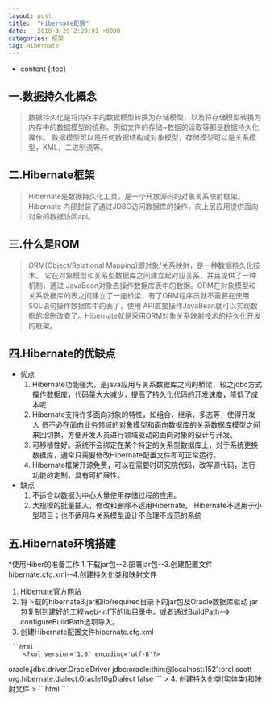 ```yaml
---
layout: post
title:  "Hibernate配置"
date:   2018-3-29 2:29:01 +0800
categories:	框架
tag: Hibernate
---
```


* content
{:toc}

一.数据持久化概念
--------------------
> 数据持久化是将内存中的数据模型转换为存储模型，以及将存储模型转换为
内存中的数据模型的统称。例如文件的存储~数据的读取等都是数据持久化操作。
数据模型可以是任何数据结构或对象模型，存储模型可以是关系模型，XML，二进制流等。

二.Hibernate框架
--------------------
> Hibernate是数据持久化工具，是一个开放源码的对象关系映射框架。Hibernate
内部封装了通过JDBC访问数据库的操作，向上层应用提供面向对象的数据访问api。

三.什么是ROM
--------------------
> ORM(Object/Relational Mapping)即对象/关系映射，是一种数据持久化技术。
它在对象模型和关系型数据库之间建立起对应关系，并且提供了一种机制，通过
JavaBean对象去操作数据库表中的数据。ORM在对象模型和关系数据库的表之间建立了一座桥梁，有了ORM程序员就不需要在使用SQL语句操作数据库中的表了，使用
API直接操作JavaBean就可以实现数据的增删改查了。Hibernate就是采用ORM对象关系映射技术的持久化开发的框架。

四.Hibernate的优缺点
--------------------
* 优点
	1. Hibernate功能强大，是java应用与关系数据库之间的桥梁，较之jdbc方式操作数据库，代码量大大减少，提高了持久化代码的开发速度，降低了成本呢
	2. Hibernate支持许多面向对象的特性，如组合，继承，多态等，使得开发人
	员不必在面向业务领域的对象模型和面向数据库的关系数据库模型之间来回切换，方便开发人员进行领域驱动的面向对象的设计与开发。
	3. 可移植性好。系统不会绑定在某个特定的关系型数据库上，对于系统更换数据库，通常只需要修改Hibernate配置文件即可正常运行。
	4. Hibernate框架开源免费，可以在需要时研究院代码，改写源代码，进行功能的定制，具有可扩展性。
* 缺点
	1. 不适合以数据为中心大量使用存储过程的应用。
	2. 大规模的批量插入，修改和删除不适用Hibernate。
	Hibernate不适用于小型项目；也不适用与关系模型设计不合理不规范的系统

五.Hibernate环境搭建
--------------------
*使用Hiber的准备工作
1.下载jar包--2.部署jar包--3.创建配置文件hibernate.cfg.xml--4.创建持久化类和映射文件

1. Hibernate[官方网站](http://www.hibernate.org)
2. 将下载的hibernate3.jar和lib/required目录下的jar包及Oracle数据库驱动
jar包复制到建好的工程web-inf下的lib目录中。或者通过BuildPath--》configureBuildPath选项导入。
3. 创建Hibernate配置文件hibernate.cfg.xml
>
	```html
		<?xml version='1.0' encoding='utf-8'?>
<!DOCTYPE hibernate-configuration PUBLIC
        "-//Hibernate/Hibernate Configuration DTD 3.0//EN"
        "http://hibernate.sourceforge.net/hibernate-configuration-3.0.dtd">
<hibernate-configuration>
    <session-factory>
        <!-- Database connection settings -->
        <property name="connection.driver_class">oracle.jdbc.driver.OracleDriver</property>
        <property name="connection.url">jdbc:oracle:thin:@localhost:1521:orcl</property>
        <property name="connection.username">scott</property>
        <property name="connection.password"></property>
        <!-- SQL dialect -->
        <property name="dialect">org.hibernate.dialect.Oracle10gDialect</property>
        <!-- Echo all executed SQL to stdout -->
        <property name="show_sql">false</property>
        <mapping resource="entity/Zzzxb.hbm.xml"/>
    </session-factory>
</hibernate-configuration>
	```	
>
4. 创建持久化类(实体类)和映射文件
>
	```html
	<?xml version="1.0" encoding="UTF-8"?>
<!DOCTYPE hibernate-mapping PUBLIC
        "-//Hibernate/Hibernate Mapping DTD 3.0//EN"
        "http://hibernate.sourceforge.net/hibernate-mapping-3.0.dtd">
<hibernate-mapping >
    <class name="entity.Zzzxb" table="Zzzxb">
        <id name="id" column="id">
            <generator class="assigned"/>
        </id>
        <property name="name" column="name"/>
    </class>
</hibernate-mapping>
	```